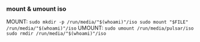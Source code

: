 ### mount & umount iso
MOUNT:
`
sudo mkdir -p /run/media/"$(whoami)"/iso
sudo mount "$FILE" /run/media/"$(whoami)"/iso
`
UMOUNT:
`
sudo umount /run/media/pulsar/iso
sudo rmdir /run/media/"$(whoami)"/iso 
`
